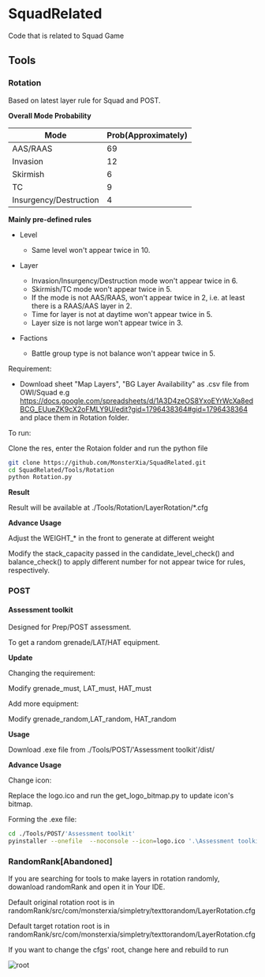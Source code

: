 # SquadRelated

Code that is related to Squad Game

## Tools

### Rotation

Based on latest layer rule for Squad and POST.

**Overall Mode Probability**


| Mode                   | Prob(Approximately) |
| ---------------------- | ------------------- |
| AAS/RAAS               | 69                  |
| Invasion               | 12                  |
| Skirmish               | 6                   |
| TC                     | 9                   |
| Insurgency/Destruction | 4                   |

**Mainly pre-defined rules**

- Level
    - Same level won't appear twice in 10.

- Layer
    - Invasion/Insurgency/Destruction mode won't appear twice in 6.
    - Skirmish/TC mode won't appear twice in 5.
    - If the mode is not AAS/RAAS, won't appear twice in 2, i.e. at least there is a RAAS/AAS layer in 2.
    - Time for layer is not at daytime won't appear twice in 5.
    - Layer size is not large won't appear twice in 3.

- Factions
    - Battle group type is not balance won't appear twice in 5.


Requirement:

- Download sheet "Map Layers", "BG Layer Availability" as .csv file from OWI/Squad e.g https://docs.google.com/spreadsheets/d/1A3D4zeOS8YxoEYrWcXa8edBCG_EUueZK9cX2oFMLY9U/edit?gid=1796438364#gid=1796438364 and place them in Rotation folder.

To run:

Clone the res, enter the Rotaion folder and run the python file

```bash
git clone https://github.com/MonsterXia/SquadRelated.git
cd SquadRelated/Tools/Rotation
python Rotation.py
```

**Result**

Result will be available at ./Tools/Rotation/LayerRotation/\*.cfg

**Advance Usage**

Adjust the WEIGHT_* in the front to generate at different weight

Modify the stack_capacity passed in the candidate_level_check() and balance_check() to apply different number for not appear twice for rules, respectively.

### POST

#### Assessment toolkit

Designed for Prep/POST assessment.

To get a random grenade/LAT/HAT equipment.

**Update**

Changing the requirement:

Modify grenade_must, LAT_must, HAT_must

Add more equipment:

Modify grenade_random,LAT_random, HAT_random

**Usage**

Download .exe file from ./Tools/POST/'Assessment toolkit'/dist/

**Advance Usage**

Change icon:

Replace the logo.ico and run the get_logo_bitmap.py to update icon's bitmap.

Forming the .exe file:

```bash
cd ./Tools/POST/'Assessment toolkit'
pyinstaller --onefile  --noconsole --icon=logo.ico '.\Assessment toolkit.py'
```

### RandomRank[Abandoned]

If you are searching for tools to make layers in rotation randomly, dowanload randomRank and open it in Your IDE.

Default original rotation root is in randomRank/src/com/monsterxia/simpletry/texttorandom/LayerRotation.cfg

Default target rotation root is in randomRank/src/com/monsterxia/simpletry/texttorandom/LayerRotation.cfg

If you want to change the cfgs' root, change here and rebuild to run

![root](https://s2.loli.net/2023/04/17/VEto4SB2AzaJlcD.png)
